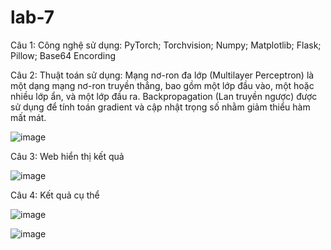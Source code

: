 # lab-7
Câu 1: Công nghệ sử dụng: PyTorch; Torchvision; Numpy; Matplotlib; Flask; Pillow; Base64 Encording

Câu 2: Thuật toán sử dụng:
Mạng nơ-ron đa lớp (Multilayer Perceptron) là một dạng mạng nơ-ron truyền thẳng, bao gồm một lớp đầu vào, một hoặc nhiều lớp ẩn, và một lớp đầu ra. Backpropagation (Lan truyền ngược) được sử dụng để tính toán gradient và cập nhật trọng số nhằm giảm thiểu hàm mất mát.

![image](https://github.com/user-attachments/assets/e49d0905-8e59-4da8-9874-351cd3fa3f95)

Câu 3: Web hiển thị kết quả

![image](https://github.com/user-attachments/assets/b6e00661-e641-4084-a584-7d33231bbaaf)

Câu 4: Kết quả cụ thể

![image](https://github.com/user-attachments/assets/d9badac1-7cef-43e6-b1eb-6040ffb95ba0)

![image](https://github.com/user-attachments/assets/8014af57-a0eb-4fe9-ab2c-a1d580eafa47)
